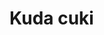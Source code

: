 <!DOCTYPE html>
<html>
    <head>
<title>ANJAYANII</title>
    </head>
    <body>
        <h1>Kuda cuki</h1>
    </body>
</html>